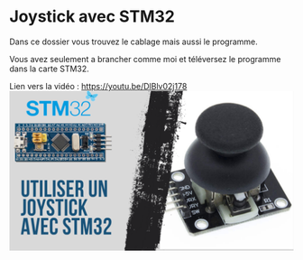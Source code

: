 # Joystick avec STM32
Dans ce dossier vous trouvez le cablage mais aussi le programme.

Vous avez seulement a brancher comme moi et téléversez le programme dans la carte STM32.

Lien vers la vidéo : https://youtu.be/DlBlv02j178
![alt text](https://github.com/electrocodeur/joystick_stm32/blob/main/mini_stm(11).png?raw=true)
